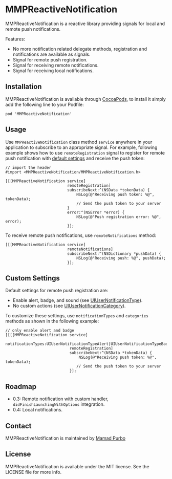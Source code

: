 # MMPReactiveNotification

MMPReactiveNotification is a reactive library providing signals for local and remote push notifications.

Features:
* No more notification related delegate methods, registration and notifications are available as signals.
* Signal for remote push registration.
* Signal for receiving remote notifications.
* Signal for receiving local notifications.

## Installation

MMPReactiveNotification is available through [CocoaPods](http://cocoapods.org), to install
it simply add the following line to your Podfile:
```
pod 'MMPReactiveNotification'
```

## Usage

Use `MMPReactiveNotification` class method `service` anywhere in your application to subscribe to an appropriate signal. For example, following example shows how to use `remoteRegistration` signal to register for remote push notification with [default settings](#custom-settings) and receive the push token:
```objc
// import the header
#import <MMPReactiveNotification/MMPReactiveNotification.h>

[[[MMPReactiveNotification service]
                           remoteRegistration]
                           subscribeNext:^(NSData *tokenData) {
                               NSLog(@"Receiving push token: %@", tokenData);
                               // Send the push token to your server
                           }
                           error:^(NSError *error) {
                               NSLog(@"Push registration error: %@", error);
                           }];

```

To receive remote push notifications, use `remoteNotifications` method:
```objc
[[[MMPReactiveNotification service]
                           remoteNotifications]
                           subscribeNext:^(NSDictionary *pushData) {
                               NSLog(@"Receiving push: %@", pushData);
                           }];
```

## Custom Settings

Default settings for remote push registration are:
- Enable alert, badge, and sound (see [UIUserNotificationType](https://developer.apple.com/library/prerelease/ios/documentation/UIKit/Reference/UIUserNotificationSettings_class/index.html#//apple_ref/c/tdef/UIUserNotificationType)).
- No custom actions (see [UIUserNotificationCategory](https://developer.apple.com/library/prerelease/ios/documentation/UIKit/Reference/UIUserNotificationCategory_class/index.html#//apple_ref/occ/cl/UIUserNotificationCategory)).

To customize these settings, use `notificationTypes` and `categories` methods as shown in the following example:
```objc
// only enable alert and badge
[[[[MMPReactiveNotification service]
                            notificationTypes:UIUserNotificationTypeAlert|UIUserNotificationTypeBadge]
                            remoteRegistration]
                            subscribeNext:^(NSData *tokenData) {
                                NSLog(@"Receiving push token: %@", tokenData);
                               // Send the push token to your server
                            }];
```

## Roadmap

* 0.3: Remote notification with custom handler, `didFinishLaunchingWithOptions` integration.
* 0.4: Local notifications.

## Contact

MMPReactiveNotification is maintained by [Mamad Purbo](https://twitter.com/purubo)

## License

MMPReactiveNotification is available under the MIT license. See the LICENSE file for more info.

